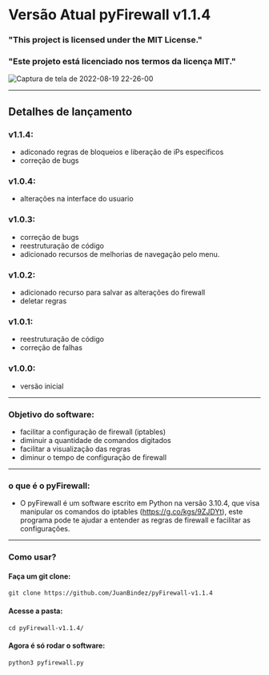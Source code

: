 # Versão Atual pyFirewall v1.1.4

### "This project is licensed under the MIT License."

### "Este projeto está licenciado nos termos da licença MIT."

![Captura de tela de 2022-08-19 22-26-00](https://user-images.githubusercontent.com/79322362/185724012-c2281d10-2e87-4816-8a16-76562b5b418f.png)

----------

##                           Detalhes de lançamento

### v1.1.4:

- adiconado regras de bloqueios e liberação de iPs especificos
- correção de bugs

### v1.0.4:

- alterações na interface do usuario

### v1.0.3:

- correção de bugs
- reestruturação de código
- adicionado recursos de melhorias de navegação pelo menu.

### v1.0.2:

- adicionado recurso para salvar as alterações do firewall
- deletar regras

### v1.0.1:

- reestruturação de código 
- correção de falhas

### v1.0.0:

- versão inicial 
----------
### Objetivo do software:

- facilitar a configuração de firewall (iptables)
- diminuir a quantidade de comandos digitados
- facilitar a visualização das regras
- diminur o tempo de configuração de firewall
----------
### o que é o pyFirewall:

- O pyFirewall é um software escrito em Python na versão 3.10.4, que visa manipular os comandos do iptables (https://g.co/kgs/9ZJDYt), este programa pode te  ajudar a entender as regras de firewall e facilitar as configurações.
----------
### Como usar?

#### Faça um git clone:

    git clone https://github.com/JuanBindez/pyFirewall-v1.1.4
    
#### Acesse a pasta:

    cd pyFirewall-v1.1.4/
#### Agora é só rodar o software:

    python3 pyfirewall.py
